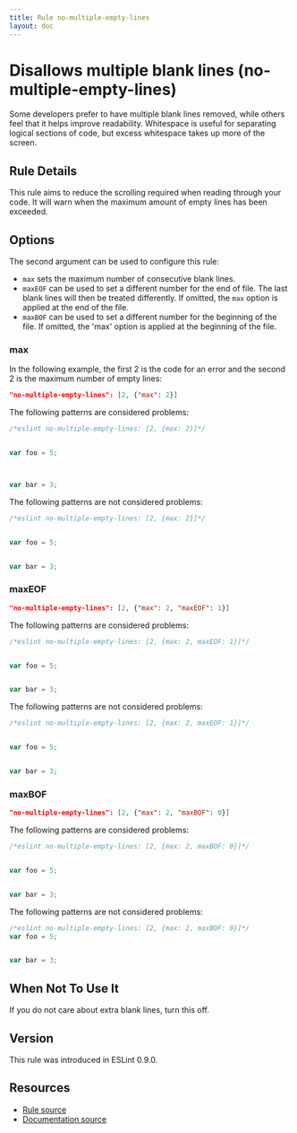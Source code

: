 ```yaml
---
title: Rule no-multiple-empty-lines
layout: doc
---
```

<!-- Note: No pull requests accepted for this file. See README.md in the root directory for details. -->

# Disallows multiple blank lines (no-multiple-empty-lines)

Some developers prefer to have multiple blank lines removed, while others feel that it helps improve readability. Whitespace is useful for separating logical sections of code, but excess whitespace takes up more of the screen.


## Rule Details

This rule aims to reduce the scrolling required when reading through your code. It will warn when the maximum amount of empty lines has been exceeded.

## Options

The second argument can be used to configure this rule:

* `max` sets the maximum number of consecutive blank lines.
* `maxEOF` can be used to set a different number for the end of file. The last
  blank lines will then be treated differently. If omitted, the `max` option is
  applied at the end of the file.
* `maxBOF` can be used to set a different number for the beginning of the file.
  If omitted, the 'max' option is applied at the beginning of the file.

### max

In the following example, the first 2 is the code for an error
and the second 2 is the maximum number of empty lines:

```json
"no-multiple-empty-lines": [2, {"max": 2}]
```

The following patterns are considered problems:

```js
/*eslint no-multiple-empty-lines: [2, {max: 2}]*/


var foo = 5;



var bar = 3;


```

The following patterns are not considered problems:

```js
/*eslint no-multiple-empty-lines: [2, {max: 2}]*/


var foo = 5;


var bar = 3;


```

### maxEOF

```json
"no-multiple-empty-lines": [2, {"max": 2, "maxEOF": 1}]
```

The following patterns are considered problems:

```js
/*eslint no-multiple-empty-lines: [2, {max: 2, maxEOF: 1}]*/


var foo = 5;


var bar = 3;


```

The following patterns are not considered problems:

```js
/*eslint no-multiple-empty-lines: [2, {max: 2, maxEOF: 1}]*/


var foo = 5;


var bar = 3;

```

### maxBOF

```json
"no-multiple-empty-lines": [2, {"max": 2, "maxBOF": 0}]
```

The following patterns are considered problems:

```js
/*eslint no-multiple-empty-lines: [2, {max: 2, maxBOF: 0}]*/


var foo = 5;


var bar = 3;


```

The following patterns are not considered problems:

```js
/*eslint no-multiple-empty-lines: [2, {max: 2, maxBOF: 0}]*/
var foo = 5;


var bar = 3;


```

## When Not To Use It

If you do not care about extra blank lines, turn this off.

## Version

This rule was introduced in ESLint 0.9.0.

## Resources

* [Rule source](https://github.com/eslint/eslint/tree/master/lib/rules/no-multiple-empty-lines.js)
* [Documentation source](https://github.com/eslint/eslint/tree/master/docs/rules/no-multiple-empty-lines.md)
